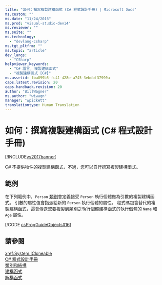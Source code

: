 ```yaml
---
title: "如何：撰寫複製建構函式 (C# 程式設計手冊) | Microsoft Docs"
ms.custom: ""
ms.date: "11/24/2016"
ms.prod: "visual-studio-dev14"
ms.reviewer: ""
ms.suite: ""
ms.technology: 
  - "devlang-csharp"
ms.tgt_pltfrm: ""
ms.topic: "article"
dev_langs: 
  - "CSharp"
helpviewer_keywords: 
  - "C# 語言, 複製建構函式"
  - "複製建構函式 [C#]"
ms.assetid: fba899b5-fc41-428e-a745-3ebdbf37990a
caps.latest.revision: 20
caps.handback.revision: 20
author: "BillWagner"
ms.author: "wiwagn"
manager: "wpickett"
translationtype: Human Translation
---
```

# 如何：撰寫複製建構函式 (C# 程式設計手冊)
[!INCLUDE[vs2017banner](../../../csharp/includes/vs2017banner.md)]

C\# 不提供物件的複製建構函式，不過，您可以自行撰寫複製建構函式。  
  
## 範例  
 在下列範例中，`Person` [類別](../../../csharp/language-reference/keywords/class.md)會定義接受 `Person` 執行個體做為引數的複製建構函式。  引數的屬性值會指派給新的 `Person` 執行個體的屬性。  程式碼包含替代的複製建構函式，這會傳送您要複製到類別之執行個體建構函式的執行個體的 `Name` 和 `Age` 屬性。  
  
 [!CODE [csProgGuideObjects#16](../CodeSnippet/VS_Snippets_VBCSharp/csProgGuideObjects#16)]  
  
## 請參閱  
 <xref:System.ICloneable>   
 [C\# 程式設計手冊](../../../csharp/programming-guide/index.md)   
 [類別和結構](../../../csharp/programming-guide/classes-and-structs/index.md)   
 [建構函式](../../../csharp/programming-guide/classes-and-structs/constructors.md)   
 [解構函式](../../../csharp/programming-guide/classes-and-structs/destructors.md)